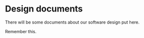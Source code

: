 # Design documents

There will be some documents about our software design put here.

Remember this.
